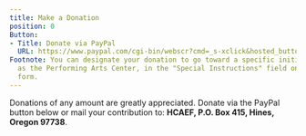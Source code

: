 ```yaml
---
title: Make a Donation
position: 0
Button:
- Title: Donate via PayPal
  URL: https://www.paypal.com/cgi-bin/webscr?cmd=_s-xclick&hosted_button_id=2LUZUYG2268NS
Footnote: You can designate your donation to go toward a specific initiative, such
  as the Performing Arts Center, in the "Special Instructions" field on the PayPal
  form.
---
```


Donations of any amount are greatly appreciated. Donate via the PayPal button below or mail your contribution to: **HCAEF, P.O. Box 415, Hines, Oregon 97738**.
